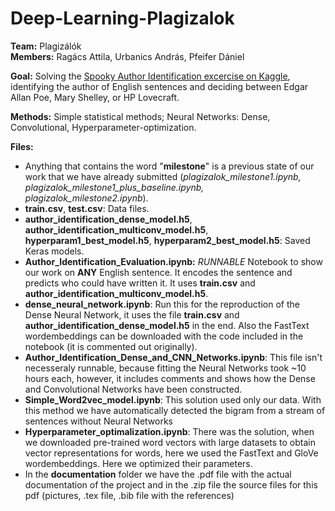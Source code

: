 # Deep-Learning-Plagizalok

**Team:** Plagizálók<br>
**Members:** Ragács Attila, Urbanics András, Pfeifer Dániel

**Goal:** Solving the <a href="https://www.kaggle.com/c/spooky-author-identification">Spooky Author Identification excercise on Kaggle</a>, identifying the author of English sentences and deciding between Edgar Allan Poe, Mary Shelley, or HP Lovecraft.

**Methods:** Simple statistical methods; Neural Networks: Dense, Convolutional, Hyperparameter-optimization.

**Files:**
- Anything that contains the word "**milestone**" is a previous state of our work that we have already submitted (*plagizalok_milestone1.ipynb, plagizalok_milestone1_plus_baseline.ipynb, plagizalok_milestone2.ipynb*).
- **train.csv**, **test.csv**: Data files.
- **author_identification_dense_model.h5**, **author_identification_multiconv_model.h5**, **hyperparam1_best_model.h5**, **hyperparam2_best_model.h5**: Saved Keras models.
- **Author_Identification_Evaluation.ipynb:** *RUNNABLE* Notebook to show our work on **ANY** English sentence. It encodes the sentence and predicts who could have written it. It uses **train.csv** and **author_identification_multiconv_model.h5**.
- **dense_neural_network.ipynb**: Run this for the reproduction of the Dense Neural Network, it uses the file **train.csv** and **author_identification_dense_model.h5** in the end. Also the FastText wordembeddings can be downloaded with the code included in the notebook (it is commented out originally).
- **Author_Identification_Dense_and_CNN_Networks.ipynb**: This file isn't necesseraly runnable, because fitting the Neural Networks took ~10 hours each, however, it includes comments and shows how the Dense and Convolutional Networks have been constructed.
- **Simple_Word2vec_model.ipynb**: This solution used only our data. With this method we have automatically detected the bigram from a stream of sentences without Neural Networks
- **Hyperparameter_optimalization.ipynb**: There was the solution, when we downloaded pre-trained word vectors with large datasets to obtain vector representations for words, here we used the FastText and GloVe wordembeddings. Here we optimized their parameters.
- In the **documentation** folder we have the .pdf file with the actual documentation of the project and in the .zip file the source files for this pdf (pictures, .tex file, .bib file with the references)
